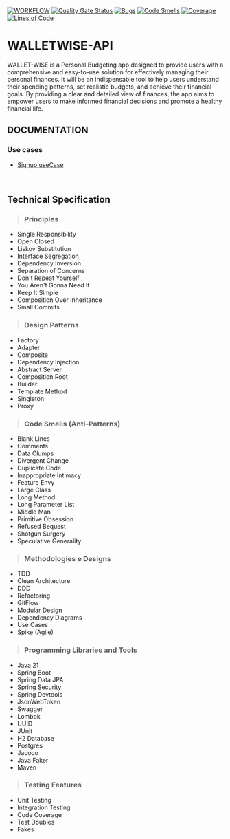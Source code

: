 [![WORKFLOW](https://github.com/gervasioartur/walletwise-api/actions/workflows/deploy-workflow.yml/badge.svg)](https://github.com/gervasioartur/walletwise-api/actions/workflows/deploy-workflow.yml)
[![Quality Gate Status](https://sonarcloud.io/api/project_badges/measure?project=walletwise-api&metric=alert_status)](https://sonarcloud.io/summary/new_code?id=walletwise-api)
[![Bugs](https://sonarcloud.io/api/project_badges/measure?project=walletwise-api&metric=bugs)](https://sonarcloud.io/summary/new_code?id=walletwise-api)
[![Code Smells](https://sonarcloud.io/api/project_badges/measure?project=walletwise-api&metric=code_smells)](https://sonarcloud.io/summary/new_code?id=walletwise-api)
[![Coverage](https://sonarcloud.io/api/project_badges/measure?project=walletwise-api&metric=coverage)](https://sonarcloud.io/summary/new_code?id=walletwise-api)
[![Lines of Code](https://sonarcloud.io/api/project_badges/measure?project=walletwise-api&metric=ncloc)](https://sonarcloud.io/summary/new_code?id=walletwise-api)

# **WALLETWISE-API**

WALLET-WISE is a Personal Budgeting app designed to provide users with a comprehensive and
easy-to-use solution for effectively managing their personal finances. It will be an indispensable tool
to help users understand their spending patterns,
set realistic budgets, and achieve their financial goals. By providing a clear and detailed view of finances,
the app aims to empower users to make informed financial decisions and promote a healthy financial life.

## DOCUMENTATION

### Use cases

- [Signup useCase](docs/useCases/signup/signup.md)

<br/>

## Technical Specification

> ### Principles

* Single Responsibility
* Open Closed
* Liskov Substitution
* Interface Segregation
* Dependency Inversion
* Separation of Concerns
* Don't Repeat Yourself
* You Aren't Gonna Need It
* Keep It Simple
* Composition Over Inheritance
* Small Commits

> ### Design Patterns

* Factory
* Adapter
* Composite
* Dependency Injection
* Abstract Server
* Composition Root
* Builder
* Template Method
* Singleton
* Proxy

> ### Code Smells (Anti-Patterns)

* Blank Lines
* Comments
* Data Clumps
* Divergent Change
* Duplicate Code
* Inappropriate Intimacy
* Feature Envy
* Large Class
* Long Method
* Long Parameter List
* Middle Man
* Primitive Obsession
* Refused Bequest
* Shotgun Surgery
* Speculative Generality

> ### Methodologies e Designs

* TDD
* Clean Architecture
* DDD
* Refactoring
* GitFlow
* Modular Design
* Dependency Diagrams
* Use Cases
* Spike (Agile)

> ### Programming Libraries and Tools

* Java 21
* Spring Boot
* Spring Data JPA
* Spring Security
* Spring Devtools
* JsonWebToken
* Swagger
* Lombok
* UUID
* JUnit
* H2 Database
* Postgres
* Jacoco
* Java Faker
* Maven

> ### Testing Features

* Unit Testing
* Integration Testing
* Code Coverage
* Test Doubles
* Fakes

